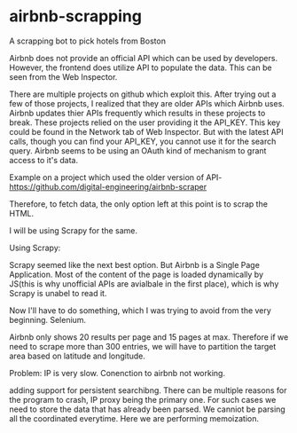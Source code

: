 # airbnb-scrapping
A scrapping bot to pick hotels from Boston


Airbnb does not provide an official API which can be used by developers. However, the frontend does utilize API to populate the data. This can be seen from the Web Inspector.

There are multiple projects on github which exploit this. After trying out a few of those projects, I realized that they are older APIs which Airbnb uses. Airbnb updates thier APIs frequently which results in these projects to break. These projects relied on the user providing it the API_KEY. This key could be found in the Network tab of Web Inspector. But with the latest API calls, though you can find your API_KEY, you cannot use it for the search query. Airbnb seems to be using an OAuth kind of mechanism to grant access to it's data.

Example on a project which used the older version of API- https://github.com/digital-engineering/airbnb-scraper

Therefore, to fetch data, the only option left at this point is to scrap the HTML.


I will be using Scrapy for the same.


Using Scrapy:

Scrapy seemed like the next best option. But Airbnb is a Single Page Application. Most of the content of the page is loaded dynamically by JS(this is why unofficial APIs are avialbale in the first place), which is why Scrapy is unabel to read it.


Now I'll have to do something, which I was trying to avoid from the very beginning.
Selenium.



Airbnb only shows 20 results per page and 15 pages at max. Therefore if we need to scrape more than 300 entries, we will have to partition the target area based on latitude and longitude.



Problem: IP is very slow. Conenction to airbnb not working.




adding support for persistent searchibng. There can be multiple reasons for the program to crash, IP proxy being the primary one. For such cases we need to store the data that has already been parsed. We canniot be parsing all the coordinated everytime. Here we are performing memoization.	
